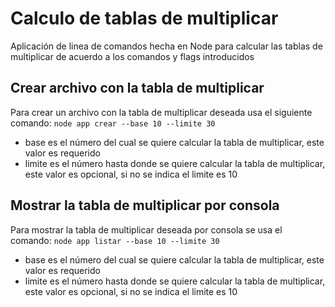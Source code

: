 # Calculo de tablas de multiplicar
Aplicación de linea de comandos hecha en Node para calcular las tablas de multiplicar de acuerdo a los comandos y flags introducidos

## Crear archivo con la tabla de multiplicar
Para crear un archivo con la tabla de multiplicar deseada usa el siguiente comando:
`node app crear --base 10 --limite 30`
- base es el número del cual se quiere calcular la tabla de multiplicar, este valor es requerido
- limite es el número hasta donde se quiere calcular la tabla de multiplicar, este valor es opcional, si no se indica el limite es 10

## Mostrar la tabla de multiplicar por consola
Para mostrar la tabla de multiplicar deseada por consola se usa el comando:
`node app listar --base 10 --limite 30`
- base es el número del cual se quiere calcular la tabla de multiplicar, este valor es requerido
- limite es el número hasta donde se quiere calcular la tabla de multiplicar, este valor es opcional, si no se indica el limite es 10

